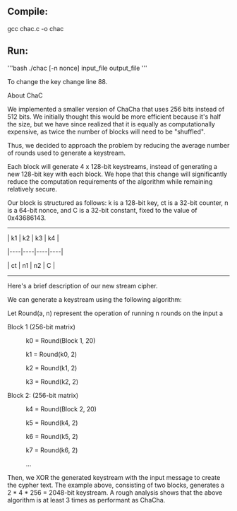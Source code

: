 
## Compile:

gcc chac.c -o chac

## Run:

'''bash 
./chac [-n nonce] input_file output_file
'''

To change the key change line 88.

About ChaC

We implemented a smaller version of ChaCha that uses 256 bits instead of 512 bits. We initially thought this would be more efficient because it's half the size, but we have since realized that it is equally as computationally expensive, as twice the number of blocks will need to be "shuffled".

Thus, we decided to approach the problem by reducing the average number of rounds used to generate a keystream.


Each block will generate 4 x 128-bit keystreams, instead of generating a new 128-bit key with each block. We hope that this change will significantly reduce the computation requirements of the algorithm while remaining relatively secure.


Our block is structured as follows: k is a 128-bit key, ct is a 32-bit counter, n is a 64-bit nonce, and C is a 32-bit constant, fixed to the value of 0x43686143.

---------------------

| k1 | k2 | k3 | k4 |

|----|----|----|----|

| ct | n1 | n2 | C  |

---------------------



Here's a brief description of our new stream cipher.


We can generate a keystream using the following algorithm:

Let Round(a, n) represent the operation of running n rounds on the input a

Block 1 (256-bit matrix)

      k0 = Round(Block 1, 20)

      k1 = Round(k0, 2)

      k2 = Round(k1, 2)

      k3 = Round(k2, 2)



Block 2: (256-bit matrix)

      k4 = Round(Block 2, 20)

      k5 = Round(k4, 2)

      k6 = Round(k5, 2)

      k7 = Round(k6, 2)



      ...



Then, we XOR the generated keystream with the input message to create the cypher text. The example above, consisting of two blocks, generates a 2 * 4 * 256 = 2048-bit keystream. A rough analysis shows that the above algorithm is at least 3 times as performant as ChaCha.



